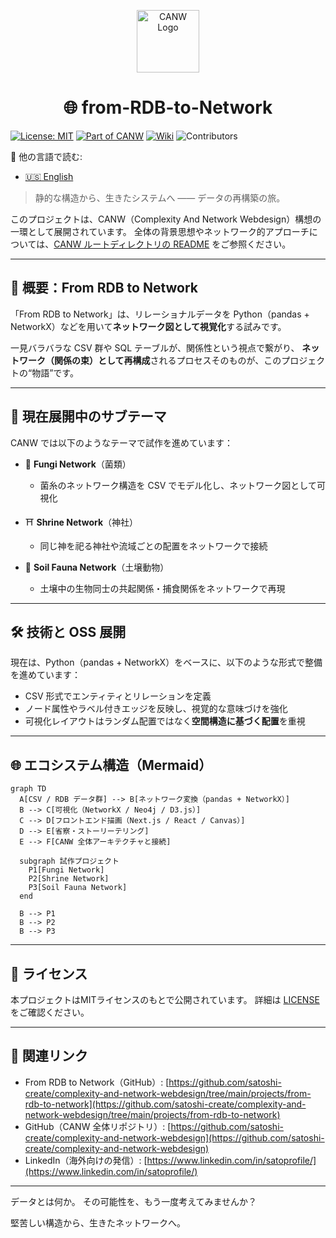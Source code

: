 <p align="center">
  <img src="https://github.com/satoshi-create/complexity-and-network-webdesign/blob/main/docs/branding-mvp-launch/images/logos/logo_cultural-emergent.png" alt="CANW Logo" width="100"/>
</p>

<h1 align="center">🌐 from-RDB-to-Network</h1>


[![License: MIT](https://img.shields.io/badge/License-MIT-green.svg)](./LICENSE)
[![Part of CANW](https://img.shields.io/badge/CANW-ecosystem-blueviolet)](https://github.com/satoshi-create/complexity-and-network-webdesign)
[![Wiki](https://img.shields.io/badge/Wiki-Explore%20More-blue)](https://github.com/satoshi-create/complexity-and-network-webdesign/wiki)
![Contributors](https://img.shields.io/github/contributors/satoshi-create/complexity-and-network-webdesign?color=brightgreen)

📘 他の言語で読む:

- [🇺🇸 English](./README.md)

> 静的な構造から、生きたシステムへ —— データの再構築の旅。


このプロジェクトは、CANW（Complexity And Network Webdesign）構想の一環として展開されています。
全体の背景思想やネットワーク的アプローチについては、[CANW ルートディレクトリの README](https://github.com/satoshi-create/complexity-and-network-webdesign) をご参照ください。

---

## 🔄 概要：From RDB to Network

「From RDB to Network」は、リレーショナルデータを Python（pandas + NetworkX）などを用いて**ネットワーク図として視覚化**する試みです。

一見バラバラな CSV 群や SQL テーブルが、関係性という視点で繋がり、
**ネットワーク（関係の束）として再構成**されるプロセスそのものが、このプロジェクトの“物語”です。

---

## 🧪 現在展開中のサブテーマ

CANW では以下のようなテーマで試作を進めています：

* 🍄 **Fungi Network**（菌類）

  * 菌糸のネットワーク構造を CSV でモデル化し、ネットワーク図として可視化
* ⛩ **Shrine Network**（神社）

  * 同じ神を祀る神社や流域ごとの配置をネットワークで接続
* 🐜 **Soil Fauna Network**（土壌動物）

  * 土壌中の生物同士の共起関係・捕食関係をネットワークで再現

---

## 🛠 技術と OSS 展開

現在は、Python（pandas + NetworkX）をベースに、以下のような形式で整備を進めています：

* CSV 形式でエンティティとリレーションを定義
* ノード属性やラベル付きエッジを反映し、視覚的な意味づけを強化
* 可視化レイアウトはランダム配置ではなく**空間構造に基づく配置**を重視

---

## 🌐 エコシステム構造（Mermaid）

```mermaid
graph TD
  A[CSV / RDB データ群] --> B[ネットワーク変換（pandas + NetworkX）]
  B --> C[可視化（NetworkX / Neo4j / D3.js）]
  C --> D[フロントエンド描画（Next.js / React / Canvas）]
  D --> E[省察・ストーリーテリング]
  E --> F[CANW 全体アーキテクチャと接続]

  subgraph 試作プロジェクト
    P1[Fungi Network]
    P2[Shrine Network]
    P3[Soil Fauna Network]
  end

  B --> P1
  B --> P2
  B --> P3
```

---

## 📄 ライセンス

本プロジェクトはMITライセンスのもとで公開されています。
詳細は [LICENSE](./LICENSE) をご確認ください。

---

## 🔗 関連リンク

* From RDB to Network（GitHub）: [https://github.com/satoshi-create/complexity-and-network-webdesign/tree/main/projects/from-rdb-to-network](https://github.com/satoshi-create/complexity-and-network-webdesign/tree/main/projects/from-rdb-to-network)
* GitHub（CANW 全体リポジトリ）: [https://github.com/satoshi-create/complexity-and-network-webdesign](https://github.com/satoshi-create/complexity-and-network-webdesign)
* LinkedIn（海外向けの発信）: [https://www.linkedin.com/in/satoprofile/](https://www.linkedin.com/in/satoprofile/)

---

データとは何か。
その可能性を、もう一度考えてみませんか？

堅苦しい構造から、生きたネットワークへ。
